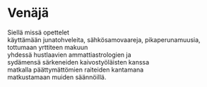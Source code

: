 # Venäjä

Siellä missä opettelet  
käyttämään junatohveleita, sähkösamovaareja, pikaperunamuusia,  
tottumaan yrttiteen makuun  
yhdessä hustlaavien ammattiastrologien ja  
sydämensä särkeneiden kaivostyöläisten kanssa  
matkalla päättymättömien raiteiden kantamana  
matkustamaan muiden säännöillä.
